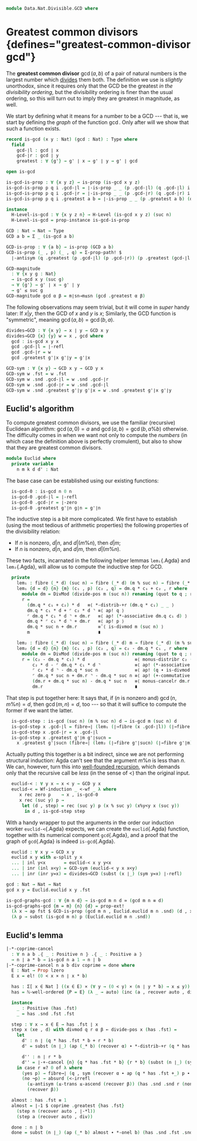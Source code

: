 <!--
```agda
open import 1Lab.Prelude

open import Data.Wellfounded.Base
open import Data.Nat.Properties
open import Data.Nat.Divisible
open import Data.Nat.DivMod
open import Data.Nat.Order
open import Data.Dec.Base
open import Data.Nat.Base
open import Data.Sum.Base
```
-->

```agda
module Data.Nat.Divisible.GCD where
```

# Greatest common divisors {defines="greatest-common-divisor gcd"}

The **greatest common divisor** $\gcd(a,b)$ of a pair of natural numbers
is the largest number which [divides] them both. The definition we use
is _slightly_ unorthodox, since it requires only that the GCD be the
greatest _in the divisibility ordering_, but the divisibility ordering
is finer than the usual ordering, so this will turn out to imply they
are greatest in magnitude, as well.

[divides]: Data.Nat.Divisible.html

We start by defining what it means for a number to be a GCD --- that is,
we start by defining the *graph* of the function $\gcd$. Only after will
we show that such a function exists.

```agda
record is-gcd (x y : Nat) (gcd : Nat) : Type where
  field
    gcd-∣l : gcd ∣ x
    gcd-∣r : gcd ∣ y
    greatest : ∀ {g'} → g' ∣ x → g' ∣ y → g' ∣ gcd

open is-gcd

is-gcd-is-prop : ∀ {x y z} → is-prop (is-gcd x y z)
is-gcd-is-prop p q i .gcd-∣l = ∣-is-prop _ _ (p .gcd-∣l) (q .gcd-∣l) i
is-gcd-is-prop p q i .gcd-∣r = ∣-is-prop _ _ (p .gcd-∣r) (q .gcd-∣r) i
is-gcd-is-prop p q i .greatest a b = ∣-is-prop _ _ (p .greatest a b) (q .greatest a b) i

instance
  H-Level-is-gcd : ∀ {x y z n} → H-Level (is-gcd x y z) (suc n)
  H-Level-is-gcd = prop-instance is-gcd-is-prop

GCD : Nat → Nat → Type
GCD a b = Σ _ (is-gcd a b)

GCD-is-prop : ∀ {a b} → is-prop (GCD a b)
GCD-is-prop (_ , p) (_ , q) = Σ-prop-path! $
  ∣-antisym (q .greatest (p .gcd-∣l) (p .gcd-∣r)) (p .greatest (gcd-∣l q) (gcd-∣r q))

GCD-magnitude
  : ∀ {x y g : Nat}
  → is-gcd x y (suc g)
  → ∀ {g'} → g' ∣ x → g' ∣ y
  → g' ≤ suc g
GCD-magnitude gcd α β = m∣sn→m≤sn (gcd .greatest α β)
```

The following observations may seem trivial, but it will come in _super_
handy later: If $x | y$, then the GCD of $x$ and $y$ is $x$; Similarly,
the GCD function is "symmetric", meaning $\gcd(a,b) = \gcd(b,a)$.

```agda
divides→GCD : ∀ {x y} → x ∣ y → GCD x y
divides→GCD {x} {y} w = x , gcd where
  gcd : is-gcd x y x
  gcd .gcd-∣l = ∣-refl
  gcd .gcd-∣r = w
  gcd .greatest g'∣x g'∣y = g'∣x

GCD-sym : ∀ {x y} → GCD x y → GCD y x
GCD-sym w .fst = w .fst
GCD-sym w .snd .gcd-∣l = w .snd .gcd-∣r
GCD-sym w .snd .gcd-∣r = w .snd .gcd-∣l
GCD-sym w .snd .greatest g'∣y g'∣x = w .snd .greatest g'∣x g'∣y
```

## Euclid's algorithm

To compute greatest common divisors, we use the familiar (recursive)
Euclidean algorithm: $\gcd(a,0) = a$ and $\gcd(a, b) = \gcd(b, a \% b)$
otherwise. The difficulty comes in when we want not only to compute the
_numbers_ (in which case the definition above is perfectly cromulent),
but also to show that they are greatest common divisors.

```agda
module Euclid where
  private variable
    n m k d d' : Nat
```

The base case can be established using our existing functions:

```agda
  is-gcd-0 : is-gcd n 0 n
  is-gcd-0 .gcd-∣l = ∣-refl
  is-gcd-0 .gcd-∣r = ∣-zero
  is-gcd-0 .greatest g'∣n g∣n = g'∣n
```

The inductive step is a bit more complicated. We first have to establish
(using the most tedious of arithmetic properties) the following
properties of the divisibility relation:

- If $n$ is nonzero, $d|n$, and $d|(m \% n)$, then $d|m$;
- If $n$ is nonzero, $d|n$, and $d|m$, then $d|(m \% n)$.

These two facts, incarnated in the following helper lemmas `lem₁`{.Agda}
and `lem₂`{.Agda}, will allow us to compute the inductive step for GCD.

```agda
  private
    lem₁ : fibre (_* d) (suc n) → fibre (_* d) (m % suc n) → fibre (_* d) m
    lem₁ {d = d} {n} {m} (c₁ , p) (c₂ , q) = dm.q * c₁ + c₂ , r where
      module dm = DivMod (divide-pos m (suc n)) renaming (quot to q ; rem to r)
      r =
        (dm.q * c₁ + c₂) * d   ≡⟨ *-distrib-+r (dm.q * c₁) _ _ ⟩
        dm.q * c₁ * d + ⌜ c₂ * d ⌝ ≡⟨ ap! q ⟩
        ⌜ dm.q * c₁ * d ⌝ + dm.r   ≡⟨ ap! (*-associative dm.q c₁ d) ⟩
        dm.q * ⌜ c₁ * d ⌝ + dm.r   ≡⟨ ap! p ⟩
        dm.q * suc n + dm.r        ≡˘⟨ is-divmod m (suc n) ⟩
        m                          ∎

    lem₂ : fibre (_* d) (suc n) → fibre (_* d) m → fibre (_* d) (m % suc n)
    lem₂ {d = d} {n} {m} (c₁ , p) (c₂ , q) = c₂ - dm.q * c₁ , r where
      module dm = DivMod (divide-pos m (suc n)) renaming (quot to q ; rem to r)
      r = (c₂ - dm.q * c₁) * d                   ≡⟨ monus-distribr c₂ (dm.q * c₁) d ⟩
          c₂ * d - ⌜ dm.q * c₁ * d ⌝             ≡⟨ ap! (*-associative dm.q c₁ d ∙ ap (dm.q *_) p) ⟩
          ⌜ c₂ * d ⌝ - dm.q * suc n              ≡⟨ ap! (q ∙ is-divmod m (suc n)) ⟩
          ⌜ dm.q * suc n + dm.r ⌝ - dm.q * suc n ≡⟨ ap! (+-commutative (dm.q * suc n) dm.r) ⟩
          (dm.r + dm.q * suc n) - dm.q * suc n   ≡⟨ monus-cancelr dm.r 0 (dm.q * suc n) ⟩
          dm.r                                   ∎
```

That step is put together here: It says that, if ($n$ is nonzero and)
$\gcd(n, m \% n) = d$, then $\gcd(m, n) = d$, too --- so that it will
suffice to compute the former if we want the latter.

```agda
  is-gcd-step : is-gcd (suc n) (m % suc n) d → is-gcd m (suc n) d
  is-gcd-step x .gcd-∣l = fibre→∣ (lem₁ (∣→fibre (x .gcd-∣l)) (∣→fibre (x .gcd-∣r)))
  is-gcd-step x .gcd-∣r = x .gcd-∣l
  is-gcd-step x .greatest g'∣m g'∣sucn =
    x .greatest g'∣sucn (fibre→∣ (lem₂ (∣→fibre g'∣sucn) (∣→fibre g'∣m)))
```

Actually putting this together is a bit indirect, since we are not
performing structural induction: Agda can't see that the argument $m \%
n$ is less than $n$. We can, however, turn this into [well-founded
recursion], which demands only that the recursive call be _less_ (in the
sense of $<$) than the original input.

[well-founded recursion]: Data.Wellfounded.Base.html

```agda
  euclid-< : ∀ y x → x < y → GCD y x
  euclid-< = Wf-induction _ <-wf _ λ where
     x rec zero p    → x , is-gcd-0
     x rec (suc y) p →
      let (d , step) = rec (suc y) p (x % suc y) (x%y<y x (suc y))
       in d , is-gcd-step step

```

With a handy wrapper to put the arguments in the order our induction
worker `euclid-<`{.Agda} expects, we can create the `euclid`{.Agda}
function, together with its numerical component `gcd`{.Agda}, and a
proof that the graph of `gcd`{.Agda} is indeed `is-gcd`{.Agda}.

```agda
  euclid : ∀ x y → GCD x y
  euclid x y with ≤-split y x
  ... | inl y<x       = euclid-< x y y<x
  ... | inr (inl x<y) = GCD-sym (euclid-< y x x<y)
  ... | inr (inr y=x) = divides→GCD (subst (x ∣_) (sym y=x) ∣-refl)

gcd : Nat → Nat → Nat
gcd x y = Euclid.euclid x y .fst

is-gcd-graphs-gcd : ∀ {m n d} → is-gcd m n d ≃ (gcd m n ≡ d)
is-gcd-graphs-gcd {m = m} {n} {d} = prop-ext!
  (λ x → ap fst $ GCD-is-prop (gcd m n , Euclid.euclid m n .snd) (d , x))
  (λ p → subst (is-gcd m n) p (Euclid.euclid m n .snd))
```

## Euclid's lemma

```agda
|-*-coprime-cancel
  : ∀ n a b .⦃ _ : Positive n ⦄ .⦃ _ : Positive a ⦄
  → n ∣ a * b → is-gcd n a 1 → n ∣ b
|-*-coprime-cancel n a b div coprime = done where
  E : Nat → Prop lzero
  E x = el! (0 < x × n ∣ x * b)

  has : Σ[ x ∈ Nat ] ((x ∈ E) × (∀ y → (0 < y) × (n ∣ y * b) → x ≤ y))
  has = ℕ-well-ordered {P = E} (λ _ → auto) (inc (a , recover auto , div))

  instance
    _ : Positive (has .fst)
    _ = has .snd .fst .fst

  step : ∀ x → x ∈ E → has .fst ∣ x
  step x (xe , d) with divmod q r α β ← divide-pos x (has .fst) =
    let
      d' : n ∣ (q * has .fst * b + r * b)
      d' = subst (n ∣_) (ap (_* b) (recover α) ∙ *-distrib-+r (q * has .fst) r b) d

      d'' : n ∣ r * b
      d'' = ∣-+-cancel {n} {q * has .fst * b} {r * b} (subst (n ∣_) (sym (*-associative q (has .fst) b)) (|-*l-pres {a = q} (has .snd .fst .snd))) d'
    in case r ≡? 0 of λ where
      (yes p) → fibre→∣ (q , sym (recover α ∙ ap (q * has .fst +_) p ∙ +-zeror (q * has .fst)))
      (no ¬p) → absurd (<-irrefl
        (≤-antisym (≤-trans ≤-ascend (recover β)) (has .snd .snd r (nonzero→positive ¬p , d'')))
        (recover β))

  almost : has .fst ≡ 1
  almost = ∣-1 $ coprime .greatest {has .fst}
    (step n (recover auto , ∣-*l))
    (step a (recover auto , div))

  done : n ∣ b
  done = subst (n ∣_) (ap (_* b) almost ∙ *-onel b) (has .snd .fst .snd)
```
